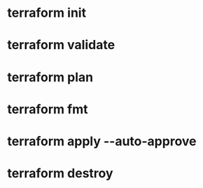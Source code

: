 # terraform init

# terraform validate

# terraform plan

# terraform fmt

# terraform apply --auto-approve

# terraform destroy

